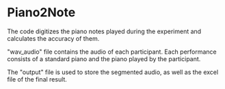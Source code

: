 # Piano2Note

The code digitizes the piano notes played during the experiment and calculates the accuracy of them.  
  
"wav_audio" file contains the audio of each participant. Each performance consists of a standard piano and the piano played by the participant.  
  
The "output" file is used to store the segmented audio, as well as the excel file of the final result.
